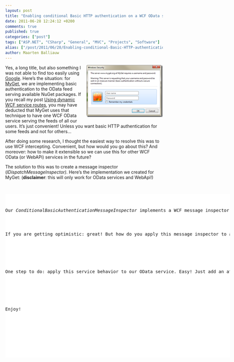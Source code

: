 ```yaml
---
layout: post
title: "Enabling conditional Basic HTTP authentication on a WCF OData service"
date: 2011-06-28 12:24:12 +0200
comments: true
published: true
categories: ["post"]
tags: ["ASP.NET", "CSharp", "General", "MVC", "Projects", "Software"]
alias: ["/post/2011/06/28/Enabling-conditional-Basic-HTTP-authentication-on-a-WCF-OData-service.aspx", "/post/2011/06/28/enabling-conditional-basic-http-authentication-on-a-wcf-odata-service.aspx"]
author: Maarten Balliauw
---
```

<p><a href="/images/image_121.png"><img style="background-image: none; border-bottom: 0px; border-left: 0px; margin: 0px 0px 5px 5px; padding-left: 0px; padding-right: 0px; display: inline; float: right; border-top: 0px; border-right: 0px; padding-top: 0px" title="image" border="0" alt="image" align="right" src="/images/image_thumb_91.png" width="244" height="167" /></a>Yes, a long title, but also something I was not able to find too easily using <a href="http://www.bing.com" target="_blank">Google</a>. Here’s the situation: for <a href="http://www.myget.org" target="_blank">MyGet</a>, we are implementing basic authentication to the OData feed serving available NuGet packages. If you recall my post <a href="/post/2011/05/09/Using-dynamic-WCF-service-routes.aspx">Using dynamic WCF service routes</a>, you may have deducted that MyGet uses that technique to have one WCF OData service serving the feeds of all our users. It’s just convenient! Unless you want basic HTTP authentication for some feeds and not for others…</p>  <p>After doing some research, I thought the easiest way to resolve this was to use WCF intercepting. Convenient, but how would you go about this? And moreover: how to make it extensible so we can use this for other WCF OData (or WebAPi) services in the future?</p>  <p>The solution to this was to create a message inspector (<em>IDispatchMessageInspector). </em>Here’s the implementation we created for MyGet: (<strong>disclaimer</strong>: this will only work for OData services and WebApi!)</p>  <p>&#160;</p>  <div style="padding-bottom: 0px; margin: 0px; padding-left: 0px; padding-right: 0px; display: inline; float: none; padding-top: 0px" id="scid:9D7513F9-C04C-4721-824A-2B34F0212519:93496891-4174-47cb-8ae1-a27cab490ffa" class="wlWriterEditableSmartContent"><pre style=" width: 719px; height: 524px;background-color:White;overflow: auto;"><div><!--

Code highlighting produced by Actipro CodeHighlighter (freeware)
http://www.CodeHighlighter.com/

--><span style="color: #008080;"> 1</span> <span style="color: #0000FF;">public</span><span style="color: #000000;"> </span><span style="color: #0000FF;">class</span><span style="color: #000000;"> ConditionalBasicAuthenticationMessageInspector : IDispatchMessageInspector
</span><span style="color: #008080;"> 2</span> <span style="color: #000000;">{
</span><span style="color: #008080;"> 3</span> <span style="color: #000000;">    </span><span style="color: #0000FF;">protected</span><span style="color: #000000;"> IBasicAuthenticationCondition Condition { </span><span style="color: #0000FF;">get</span><span style="color: #000000;">; </span><span style="color: #0000FF;">private</span><span style="color: #000000;"> </span><span style="color: #0000FF;">set</span><span style="color: #000000;">; }
</span><span style="color: #008080;"> 4</span> <span style="color: #000000;">    </span><span style="color: #0000FF;">protected</span><span style="color: #000000;"> IBasicAuthenticationProvider Provider { </span><span style="color: #0000FF;">get</span><span style="color: #000000;">; </span><span style="color: #0000FF;">private</span><span style="color: #000000;"> </span><span style="color: #0000FF;">set</span><span style="color: #000000;">; }
</span><span style="color: #008080;"> 5</span> <span style="color: #000000;">
</span><span style="color: #008080;"> 6</span> <span style="color: #000000;">    </span><span style="color: #0000FF;">public</span><span style="color: #000000;"> ConditionalBasicAuthenticationMessageInspector(
</span><span style="color: #008080;"> 7</span> <span style="color: #000000;">        IBasicAuthenticationCondition condition, IBasicAuthenticationProvider provider)
</span><span style="color: #008080;"> 8</span> <span style="color: #000000;">    {
</span><span style="color: #008080;"> 9</span> <span style="color: #000000;">        Condition </span><span style="color: #000000;">=</span><span style="color: #000000;"> condition;
</span><span style="color: #008080;">10</span> <span style="color: #000000;">        Provider </span><span style="color: #000000;">=</span><span style="color: #000000;"> provider;
</span><span style="color: #008080;">11</span> <span style="color: #000000;">    }
</span><span style="color: #008080;">12</span> <span style="color: #000000;">
</span><span style="color: #008080;">13</span> <span style="color: #000000;">    </span><span style="color: #0000FF;">public</span><span style="color: #000000;"> </span><span style="color: #0000FF;">object</span><span style="color: #000000;"> AfterReceiveRequest(</span><span style="color: #0000FF;">ref</span><span style="color: #000000;"> Message request, IClientChannel channel, InstanceContext instanceContext)
</span><span style="color: #008080;">14</span> <span style="color: #000000;">    {
</span><span style="color: #008080;">15</span> <span style="color: #000000;">        </span><span style="color: #008000;">//</span><span style="color: #008000;"> Determine HttpContextBase</span><span style="color: #008000;">
</span><span style="color: #008080;">16</span> <span style="color: #008000;"></span><span style="color: #000000;">        </span><span style="color: #0000FF;">if</span><span style="color: #000000;"> (HttpContext.Current </span><span style="color: #000000;">==</span><span style="color: #000000;"> </span><span style="color: #0000FF;">null</span><span style="color: #000000;">)
</span><span style="color: #008080;">17</span> <span style="color: #000000;">        {
</span><span style="color: #008080;">18</span> <span style="color: #000000;">            </span><span style="color: #0000FF;">return</span><span style="color: #000000;"> </span><span style="color: #0000FF;">null</span><span style="color: #000000;">;
</span><span style="color: #008080;">19</span> <span style="color: #000000;">        }
</span><span style="color: #008080;">20</span> <span style="color: #000000;">        HttpContextBase httpContext </span><span style="color: #000000;">=</span><span style="color: #000000;"> </span><span style="color: #0000FF;">new</span><span style="color: #000000;"> HttpContextWrapper(HttpContext.Current);
</span><span style="color: #008080;">21</span> <span style="color: #000000;">
</span><span style="color: #008080;">22</span> <span style="color: #000000;">        </span><span style="color: #008000;">//</span><span style="color: #008000;"> Is basic authentication required?</span><span style="color: #008000;">
</span><span style="color: #008080;">23</span> <span style="color: #008000;"></span><span style="color: #000000;">        </span><span style="color: #0000FF;">if</span><span style="color: #000000;"> (Condition.Evaluate(httpContext))
</span><span style="color: #008080;">24</span> <span style="color: #000000;">        {
</span><span style="color: #008080;">25</span> <span style="color: #000000;">            </span><span style="color: #008000;">//</span><span style="color: #008000;"> Extract credentials</span><span style="color: #008000;">
</span><span style="color: #008080;">26</span> <span style="color: #008000;"></span><span style="color: #000000;">            </span><span style="color: #0000FF;">string</span><span style="color: #000000;">[] credentials </span><span style="color: #000000;">=</span><span style="color: #000000;"> ExtractCredentials(request);
</span><span style="color: #008080;">27</span> <span style="color: #000000;">
</span><span style="color: #008080;">28</span> <span style="color: #000000;">            </span><span style="color: #008000;">//</span><span style="color: #008000;"> Are credentials present? If so, is the user authenticated?</span><span style="color: #008000;">
</span><span style="color: #008080;">29</span> <span style="color: #008000;"></span><span style="color: #000000;">            </span><span style="color: #0000FF;">if</span><span style="color: #000000;"> (credentials.Length </span><span style="color: #000000;">&gt;</span><span style="color: #000000;"> </span><span style="color: #800080;">0</span><span style="color: #000000;"> </span><span style="color: #000000;">&amp;&amp;</span><span style="color: #000000;"> Provider.Authenticate(httpContext, credentials[</span><span style="color: #800080;">0</span><span style="color: #000000;">], credentials[</span><span style="color: #800080;">1</span><span style="color: #000000;">]))
</span><span style="color: #008080;">30</span> <span style="color: #000000;">            {
</span><span style="color: #008080;">31</span> <span style="color: #000000;">                httpContext.User </span><span style="color: #000000;">=</span><span style="color: #000000;"> </span><span style="color: #0000FF;">new</span><span style="color: #000000;"> GenericPrincipal(
</span><span style="color: #008080;">32</span> <span style="color: #000000;">                    </span><span style="color: #0000FF;">new</span><span style="color: #000000;"> GenericIdentity(credentials[</span><span style="color: #800080;">0</span><span style="color: #000000;">]), </span><span style="color: #0000FF;">new</span><span style="color: #000000;"> </span><span style="color: #0000FF;">string</span><span style="color: #000000;">[] { });
</span><span style="color: #008080;">33</span> <span style="color: #000000;">                </span><span style="color: #0000FF;">return</span><span style="color: #000000;"> </span><span style="color: #0000FF;">null</span><span style="color: #000000;">;
</span><span style="color: #008080;">34</span> <span style="color: #000000;">            }
</span><span style="color: #008080;">35</span> <span style="color: #000000;">
</span><span style="color: #008080;">36</span> <span style="color: #000000;">            </span><span style="color: #008000;">//</span><span style="color: #008000;"> Require authentication</span><span style="color: #008000;">
</span><span style="color: #008080;">37</span> <span style="color: #008000;"></span><span style="color: #000000;">            HttpContext.Current.Response.StatusCode </span><span style="color: #000000;">=</span><span style="color: #000000;"> </span><span style="color: #800080;">401</span><span style="color: #000000;">;
</span><span style="color: #008080;">38</span> <span style="color: #000000;">            HttpContext.Current.Response.StatusDescription </span><span style="color: #000000;">=</span><span style="color: #000000;"> </span><span style="color: #800000;">&quot;</span><span style="color: #800000;">Unauthorized</span><span style="color: #800000;">&quot;</span><span style="color: #000000;">;
</span><span style="color: #008080;">39</span> <span style="color: #000000;">            HttpContext.Current.Response.Headers.Add(</span><span style="color: #800000;">&quot;</span><span style="color: #800000;">WWW-Authenticate</span><span style="color: #800000;">&quot;</span><span style="color: #000000;">, </span><span style="color: #0000FF;">string</span><span style="color: #000000;">.Format(</span><span style="color: #800000;">&quot;</span><span style="color: #800000;">Basic realm=\&quot;{0}\&quot;</span><span style="color: #800000;">&quot;</span><span style="color: #000000;">, Provider.Realm));
</span><span style="color: #008080;">40</span> <span style="color: #000000;">            HttpContext.Current.Response.End();
</span><span style="color: #008080;">41</span> <span style="color: #000000;">        }
</span><span style="color: #008080;">42</span> <span style="color: #000000;">
</span><span style="color: #008080;">43</span> <span style="color: #000000;">        </span><span style="color: #0000FF;">return</span><span style="color: #000000;"> </span><span style="color: #0000FF;">null</span><span style="color: #000000;">;
</span><span style="color: #008080;">44</span> <span style="color: #000000;">    }
</span><span style="color: #008080;">45</span> <span style="color: #000000;">
</span><span style="color: #008080;">46</span> <span style="color: #000000;">    </span><span style="color: #0000FF;">public</span><span style="color: #000000;"> </span><span style="color: #0000FF;">void</span><span style="color: #000000;"> BeforeSendReply(</span><span style="color: #0000FF;">ref</span><span style="color: #000000;"> Message reply, </span><span style="color: #0000FF;">object</span><span style="color: #000000;"> correlationState)
</span><span style="color: #008080;">47</span> <span style="color: #000000;">    {
</span><span style="color: #008080;">48</span> <span style="color: #000000;">        </span><span style="color: #008000;">//</span><span style="color: #008000;"> Noop</span><span style="color: #008000;">
</span><span style="color: #008080;">49</span> <span style="color: #008000;"></span><span style="color: #000000;">    }
</span><span style="color: #008080;">50</span> <span style="color: #000000;">
</span><span style="color: #008080;">51</span> <span style="color: #000000;">    </span><span style="color: #0000FF;">private</span><span style="color: #000000;"> </span><span style="color: #0000FF;">string</span><span style="color: #000000;">[] ExtractCredentials(Message requestMessage)
</span><span style="color: #008080;">52</span> <span style="color: #000000;">    {
</span><span style="color: #008080;">53</span> <span style="color: #000000;">        HttpRequestMessageProperty request </span><span style="color: #000000;">=</span><span style="color: #000000;"> (HttpRequestMessageProperty)requestMessage.Properties[HttpRequestMessageProperty.Name];
</span><span style="color: #008080;">54</span> <span style="color: #000000;">
</span><span style="color: #008080;">55</span> <span style="color: #000000;">        </span><span style="color: #0000FF;">string</span><span style="color: #000000;"> authHeader </span><span style="color: #000000;">=</span><span style="color: #000000;"> request.Headers[</span><span style="color: #800000;">&quot;</span><span style="color: #800000;">Authorization</span><span style="color: #800000;">&quot;</span><span style="color: #000000;">];
</span><span style="color: #008080;">56</span> <span style="color: #000000;">
</span><span style="color: #008080;">57</span> <span style="color: #000000;">        </span><span style="color: #0000FF;">if</span><span style="color: #000000;"> (authHeader </span><span style="color: #000000;">!=</span><span style="color: #000000;"> </span><span style="color: #0000FF;">null</span><span style="color: #000000;"> </span><span style="color: #000000;">&amp;&amp;</span><span style="color: #000000;"> authHeader.StartsWith(</span><span style="color: #800000;">&quot;</span><span style="color: #800000;">Basic</span><span style="color: #800000;">&quot;</span><span style="color: #000000;">))
</span><span style="color: #008080;">58</span> <span style="color: #000000;">        {
</span><span style="color: #008080;">59</span> <span style="color: #000000;">            </span><span style="color: #0000FF;">string</span><span style="color: #000000;"> encodedUserPass </span><span style="color: #000000;">=</span><span style="color: #000000;"> authHeader.Substring(</span><span style="color: #800080;">6</span><span style="color: #000000;">).Trim();
</span><span style="color: #008080;">60</span> <span style="color: #000000;">
</span><span style="color: #008080;">61</span> <span style="color: #000000;">            Encoding encoding </span><span style="color: #000000;">=</span><span style="color: #000000;"> Encoding.GetEncoding(</span><span style="color: #800000;">&quot;</span><span style="color: #800000;">iso-8859-1</span><span style="color: #800000;">&quot;</span><span style="color: #000000;">);
</span><span style="color: #008080;">62</span> <span style="color: #000000;">            </span><span style="color: #0000FF;">string</span><span style="color: #000000;"> userPass </span><span style="color: #000000;">=</span><span style="color: #000000;"> encoding.GetString(Convert.FromBase64String(encodedUserPass));
</span><span style="color: #008080;">63</span> <span style="color: #000000;">            </span><span style="color: #0000FF;">int</span><span style="color: #000000;"> separator </span><span style="color: #000000;">=</span><span style="color: #000000;"> userPass.IndexOf(</span><span style="color: #800000;">'</span><span style="color: #800000;">:</span><span style="color: #800000;">'</span><span style="color: #000000;">);
</span><span style="color: #008080;">64</span> <span style="color: #000000;">
</span><span style="color: #008080;">65</span> <span style="color: #000000;">            </span><span style="color: #0000FF;">string</span><span style="color: #000000;">[] credentials </span><span style="color: #000000;">=</span><span style="color: #000000;"> </span><span style="color: #0000FF;">new</span><span style="color: #000000;"> </span><span style="color: #0000FF;">string</span><span style="color: #000000;">[</span><span style="color: #800080;">2</span><span style="color: #000000;">];
</span><span style="color: #008080;">66</span> <span style="color: #000000;">            credentials[</span><span style="color: #800080;">0</span><span style="color: #000000;">] </span><span style="color: #000000;">=</span><span style="color: #000000;"> userPass.Substring(</span><span style="color: #800080;">0</span><span style="color: #000000;">, separator);
</span><span style="color: #008080;">67</span> <span style="color: #000000;">            credentials[</span><span style="color: #800080;">1</span><span style="color: #000000;">] </span><span style="color: #000000;">=</span><span style="color: #000000;"> userPass.Substring(separator </span><span style="color: #000000;">+</span><span style="color: #000000;"> </span><span style="color: #800080;">1</span><span style="color: #000000;">);
</span><span style="color: #008080;">68</span> <span style="color: #000000;">
</span><span style="color: #008080;">69</span> <span style="color: #000000;">            </span><span style="color: #0000FF;">return</span><span style="color: #000000;"> credentials;
</span><span style="color: #008080;">70</span> <span style="color: #000000;">        }
</span><span style="color: #008080;">71</span> <span style="color: #000000;">
</span><span style="color: #008080;">72</span> <span style="color: #000000;">        </span><span style="color: #0000FF;">return</span><span style="color: #000000;"> </span><span style="color: #0000FF;">new</span><span style="color: #000000;"> </span><span style="color: #0000FF;">string</span><span style="color: #000000;">[] { };
</span><span style="color: #008080;">73</span> <span style="color: #000000;">    }
</span><span style="color: #008080;">74</span> <span style="color: #000000;">}</span></div></pre><!-- Code inserted with Steve Dunn's Windows Live Writer Code Formatter Plugin.  http://dunnhq.com --></div>

<p>Our <em>ConditionalBasicAuthenticationMessageInspector</em> implements a WCF message inspector that, once a request has been received, checks the HTTP authentication headers to check for a basic username/password. One extra there: since we wanted conditional authentication, we have also implemented an <em>IBasicAuthenticationCondition </em>interface which we have to implement. This interface decides whether to invoke authentication or not. The authentication itself is done by calling into our <em>IBasicAuthenticationProvider</em>. Implementations of these can be found on our <a href="http://myget.codeplex.com" target="_blank">CodePlex</a> site.</p>

<p>If you are getting optimistic: great! But how do you apply this message inspector to a WCF service? No worries: you can create a behavior for that. All you have to do is create a new <em>Attribute</em> and implement <em>IServiceBehavior</em>. In this implementation, you can register the <em>ConditionalBasicAuthenticationMessageInspector</em> on the service endpoint. Here’s the implementation:</p>

<div style="padding-bottom: 0px; margin: 0px; padding-left: 0px; padding-right: 0px; display: inline; float: none; padding-top: 0px" id="scid:9D7513F9-C04C-4721-824A-2B34F0212519:a90f0772-22da-4fb8-9dba-fe5c8e6b2979" class="wlWriterEditableSmartContent"><pre style=" width: 719px; height: 524px;background-color:White;overflow: auto;"><div><!--

Code highlighting produced by Actipro CodeHighlighter (freeware)
http://www.CodeHighlighter.com/

--><span style="color: #008080;"> 1</span> <span style="color: #000000;">[AttributeUsage(AttributeTargets.Class)]
</span><span style="color: #008080;"> 2</span> <span style="color: #000000;"></span><span style="color: #0000FF;">public</span><span style="color: #000000;"> </span><span style="color: #0000FF;">class</span><span style="color: #000000;"> ConditionalBasicAuthenticationInspectionBehaviorAttribute
</span><span style="color: #008080;"> 3</span> <span style="color: #000000;">    : Attribute, IServiceBehavior
</span><span style="color: #008080;"> 4</span> <span style="color: #000000;">{
</span><span style="color: #008080;"> 5</span> <span style="color: #000000;">    </span><span style="color: #0000FF;">protected</span><span style="color: #000000;"> IBasicAuthenticationCondition Condition { </span><span style="color: #0000FF;">get</span><span style="color: #000000;">; </span><span style="color: #0000FF;">private</span><span style="color: #000000;"> </span><span style="color: #0000FF;">set</span><span style="color: #000000;">; }
</span><span style="color: #008080;"> 6</span> <span style="color: #000000;">    </span><span style="color: #0000FF;">protected</span><span style="color: #000000;"> IBasicAuthenticationProvider Provider { </span><span style="color: #0000FF;">get</span><span style="color: #000000;">; </span><span style="color: #0000FF;">private</span><span style="color: #000000;"> </span><span style="color: #0000FF;">set</span><span style="color: #000000;">; }
</span><span style="color: #008080;"> 7</span> <span style="color: #000000;">
</span><span style="color: #008080;"> 8</span> <span style="color: #000000;">    </span><span style="color: #0000FF;">public</span><span style="color: #000000;"> ConditionalBasicAuthenticationInspectionBehaviorAttribute(
</span><span style="color: #008080;"> 9</span> <span style="color: #000000;">        IBasicAuthenticationCondition condition, IBasicAuthenticationProvider provider)
</span><span style="color: #008080;">10</span> <span style="color: #000000;">    {
</span><span style="color: #008080;">11</span> <span style="color: #000000;">        Condition </span><span style="color: #000000;">=</span><span style="color: #000000;"> condition;
</span><span style="color: #008080;">12</span> <span style="color: #000000;">        Provider </span><span style="color: #000000;">=</span><span style="color: #000000;"> provider;
</span><span style="color: #008080;">13</span> <span style="color: #000000;">    }
</span><span style="color: #008080;">14</span> <span style="color: #000000;">
</span><span style="color: #008080;">15</span> <span style="color: #000000;">    </span><span style="color: #0000FF;">public</span><span style="color: #000000;"> ConditionalBasicAuthenticationInspectionBehaviorAttribute(
</span><span style="color: #008080;">16</span> <span style="color: #000000;">        Type condition, Type provider)
</span><span style="color: #008080;">17</span> <span style="color: #000000;">    {
</span><span style="color: #008080;">18</span> <span style="color: #000000;">        Condition </span><span style="color: #000000;">=</span><span style="color: #000000;"> Activator.CreateInstance(condition) </span><span style="color: #0000FF;">as</span><span style="color: #000000;"> IBasicAuthenticationCondition;
</span><span style="color: #008080;">19</span> <span style="color: #000000;">        Provider </span><span style="color: #000000;">=</span><span style="color: #000000;"> Activator.CreateInstance(provider) </span><span style="color: #0000FF;">as</span><span style="color: #000000;"> IBasicAuthenticationProvider;
</span><span style="color: #008080;">20</span> <span style="color: #000000;">    }
</span><span style="color: #008080;">21</span> <span style="color: #000000;">
</span><span style="color: #008080;">22</span> <span style="color: #000000;">    </span><span style="color: #0000FF;">public</span><span style="color: #000000;"> </span><span style="color: #0000FF;">void</span><span style="color: #000000;"> AddBindingParameters(ServiceDescription serviceDescription, ServiceHostBase serviceHostBase, Collection</span><span style="color: #000000;">&lt;</span><span style="color: #000000;">ServiceEndpoint</span><span style="color: #000000;">&gt;</span><span style="color: #000000;"> endpoints, BindingParameterCollection bindingParameters)
</span><span style="color: #008080;">23</span> <span style="color: #000000;">    {
</span><span style="color: #008080;">24</span> <span style="color: #000000;">        </span><span style="color: #008000;">//</span><span style="color: #008000;"> Noop </span><span style="color: #008000;">
</span><span style="color: #008080;">25</span> <span style="color: #008000;"></span><span style="color: #000000;">    }
</span><span style="color: #008080;">26</span> <span style="color: #000000;">
</span><span style="color: #008080;">27</span> <span style="color: #000000;">    </span><span style="color: #0000FF;">public</span><span style="color: #000000;"> </span><span style="color: #0000FF;">void</span><span style="color: #000000;"> ApplyDispatchBehavior(ServiceDescription serviceDescription, ServiceHostBase serviceHostBase)
</span><span style="color: #008080;">28</span> <span style="color: #000000;">    {
</span><span style="color: #008080;">29</span> <span style="color: #000000;">        </span><span style="color: #0000FF;">foreach</span><span style="color: #000000;"> (ChannelDispatcher channelDispatcher </span><span style="color: #0000FF;">in</span><span style="color: #000000;"> serviceHostBase.ChannelDispatchers)
</span><span style="color: #008080;">30</span> <span style="color: #000000;">        {
</span><span style="color: #008080;">31</span> <span style="color: #000000;">            </span><span style="color: #0000FF;">foreach</span><span style="color: #000000;"> (EndpointDispatcher endpointDispatcher </span><span style="color: #0000FF;">in</span><span style="color: #000000;"> channelDispatcher.Endpoints)
</span><span style="color: #008080;">32</span> <span style="color: #000000;">            {
</span><span style="color: #008080;">33</span> <span style="color: #000000;">                endpointDispatcher.DispatchRuntime.MessageInspectors.Add(
</span><span style="color: #008080;">34</span> <span style="color: #000000;">                    </span><span style="color: #0000FF;">new</span><span style="color: #000000;"> ConditionalBasicAuthenticationMessageInspector(Condition, Provider));
</span><span style="color: #008080;">35</span> <span style="color: #000000;">            }
</span><span style="color: #008080;">36</span> <span style="color: #000000;">        }
</span><span style="color: #008080;">37</span> <span style="color: #000000;">    }
</span><span style="color: #008080;">38</span> <span style="color: #000000;">
</span><span style="color: #008080;">39</span> <span style="color: #000000;">    </span><span style="color: #0000FF;">public</span><span style="color: #000000;"> </span><span style="color: #0000FF;">void</span><span style="color: #000000;"> Validate(ServiceDescription serviceDescription, ServiceHostBase serviceHostBase)
</span><span style="color: #008080;">40</span> <span style="color: #000000;">    {
</span><span style="color: #008080;">41</span> <span style="color: #000000;">        </span><span style="color: #008000;">//</span><span style="color: #008000;"> Noop </span><span style="color: #008000;">
</span><span style="color: #008080;">42</span> <span style="color: #008000;"></span><span style="color: #000000;">    }
</span><span style="color: #008080;">43</span> <span style="color: #000000;">}</span></div></pre><!-- Code inserted with Steve Dunn's Windows Live Writer Code Formatter Plugin.  http://dunnhq.com --></div>

<p>One step to do: apply this service behavior to our OData service. Easy! Just add an attribute to the service class and you’re done! Note that we specify the <em>IBasicAuthenticationCondition</em> and <em>IBasicAuthenticationProvider</em> on the attribute.</p>

<div style="padding-bottom: 0px; margin: 0px; padding-left: 0px; padding-right: 0px; display: inline; float: none; padding-top: 0px" id="scid:9D7513F9-C04C-4721-824A-2B34F0212519:945f2b1c-cad1-4545-b4f5-8216d1e61334" class="wlWriterEditableSmartContent"><pre style=" width: 719px; height: 114px;background-color:White;overflow: auto;"><div><!--

Code highlighting produced by Actipro CodeHighlighter (freeware)
http://www.CodeHighlighter.com/

--><span style="color: #008080;">1</span> <span style="color: #000000;">[ConditionalBasicAuthenticationInspectionBehavior(
</span><span style="color: #008080;">2</span> <span style="color: #000000;">    </span><span style="color: #0000FF;">typeof</span><span style="color: #000000;">(MyGetBasicAuthenticationCondition),
</span><span style="color: #008080;">3</span> <span style="color: #000000;">    </span><span style="color: #0000FF;">typeof</span><span style="color: #000000;">(MyGetBasicAuthenticationProvider))]
</span><span style="color: #008080;">4</span> <span style="color: #000000;"></span><span style="color: #0000FF;">public</span><span style="color: #000000;"> </span><span style="color: #0000FF;">class</span><span style="color: #000000;"> PackageFeedHandler
</span><span style="color: #008080;">5</span> <span style="color: #000000;">    : DataService</span><span style="color: #000000;">&lt;</span><span style="color: #000000;">PackageEntities</span><span style="color: #000000;">&gt;</span><span style="color: #000000;">,
</span><span style="color: #008080;">6</span> <span style="color: #000000;">      IDataServiceStreamProvider, 
</span><span style="color: #008080;">7</span> <span style="color: #000000;">      IServiceProvider
</span><span style="color: #008080;">8</span> <span style="color: #000000;">{
</span><span style="color: #008080;">9</span> <span style="color: #000000;">}</span></div></pre><!-- Code inserted with Steve Dunn's Windows Live Writer Code Formatter Plugin.  http://dunnhq.com --></div>

<p>Enjoy!</p>

{% include imported_disclaimer.html %}

